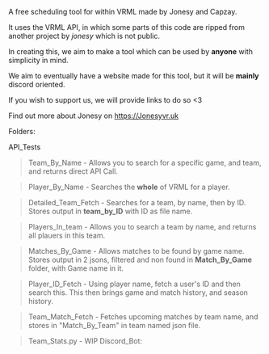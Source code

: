 A free scheduling tool for within VRML made by Jonesy and Capzay.

It uses the VRML API, in which some parts of this code are ripped from another project by *jonesy* which is not public.

In creating this, we aim to make a tool which can be used by **anyone** with simplicity in mind. 

We aim to eventually have a website made for this tool, but it will be **mainly** discord oriented.

If you wish to support us, we will provide links to do so <3

Find out more about Jonesy on https://Jonesyvr.uk 

Folders:

API_Tests

> Team_By_Name - Allows you to search for a specific game, and team, and returns direct API Call.

> Player_By_Name - Searches the **whole** of VRML for a player.

> Detailed_Team_Fetch - Searches for a team, by name, then by ID. Stores output in **team_by_ID** with ID as file name.

> Players_In_team - Allows you to search a team by name, and returns all plauers in this team.

> Matches_By_Game - Allows matches to be found by game name. Stores output in 2 jsons, filtered and non found in **Match_By_Game** folder, with Game name in it.

> Player_ID_Fetch - Using player name, fetch a user's ID and then search this. This then brings game and match history, and season history.

> Team_Match_Fetch - Fetches upcoming matches by team name, and stores in "Match_By_Team" in team named json file.

> Team_Stats.py - WIP
Discord_Bot:

